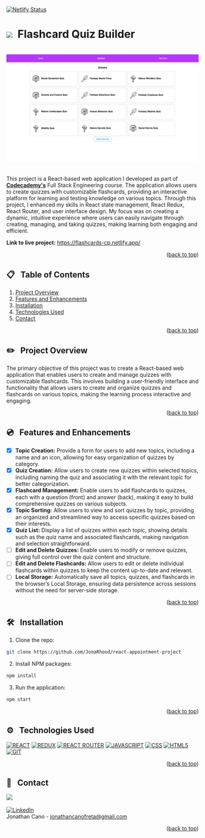 <a id="readme-top"></a>

[![Netlify Status](https://api.netlify.com/api/v1/badges/232bd46e-23c2-4478-9490-61fdcbf23020/deploy-status)](https://app.netlify.com/sites/flashcards-cp/deploys)


# <img src="https://media.giphy.com/media/ffumjakqlYO2kaRPKL/giphy.gif?cid=790b7611krpdermigmst5mjlw59ha0zhrqh979x7gy7cdo3h&ep=v1_gifs_search&rid=giphy.gif&ct=s" width="30">&nbsp; Flashcard Quiz Builder
<br />
<div align="center">
    <img src="./src/resources/localhost_3000_quizzes.png" alt="Logo" width="750" >
</div>
<br />


This project is a React-based web application I developed as part of **<a href="https://www.codecademy.com">Codecademy's</a>** Full Stack Engineering course. The application allows users to create quizzes with customizable flashcards, providing an interactive platform for learning and testing knowledge on various topics. Through this project, I enhanced my skills in React state management, React Redux, React Router, and user interface design. My focus was on creating a dynamic, intuitive experience where users can easily navigate through creating, managing, and taking quizzes, making learning both engaging and efficient.


**Link to live project:** <a href="https://flashcards-cp.netlify.app/">https://flashcards-cp.netlify.app/</a><br/>



<p align="right">(<a href="#readme-top">back to top</a>)</p>

## 📋 &nbsp; Table of Contents

1. [Project Overview](#project-overview)
2. [Features and Enhancements](#features)
3. [Installation](#installation)
4. [Technologies Used](#technologies-used)
5. [Contact](#contact)

<p align="right">(<a href="#readme-top">back to top</a>)</p>


## ✏️ &nbsp; <a id="project-overview">Project Overview</a>

The primary objective of this project was to create a React-based web application that enables users to create and manage quizzes with customizable flashcards. This involves building a user-friendly interface and functionality that allows users to create and organize quizzes and flashcards on various topics, making the learning process interactive and engaging.

<p align="right">(<a href="#readme-top">back to top</a>)</p>

## 💿 &nbsp; <a id="features">Features and Enhancements</a>

- [x] **Topic Creation:** Provide a form for users to add new topics, including a name and an icon, allowing for easy organization of quizzes by category.
- [x] **Quiz Creation:** Allow users to create new quizzes within selected topics, including naming the quiz and associating it with the relevant topic for better categorization.
- [x] **Flashcard Management:** Enable users to add flashcards to quizzes, each with a question (front) and answer (back), making it easy to build comprehensive quizzes on various subjects.
- [x] **Topic Sorting:** Allow users to view and sort quizzes by topic, providing an organized and streamlined way to access specific quizzes based on their interests.
- [x] **Quiz List:** Display a list of quizzes within each topic, showing details such as the quiz name and associated flashcards, making navigation and selection straightforward.
- [ ] **Edit and Delete Quizzes:** Enable users to modify or remove quizzes, giving full control over the quiz content and structure.
- [ ] **Edit and Delete Flashcards:** Allow users to edit or delete individual flashcards within quizzes to keep the content up-to-date and relevant.
- [ ] **Local Storage:** Automatically save all topics, quizzes, and flashcards in the browser’s Local Storage, ensuring data persistence across sessions without the need for server-side storage.

<p align="right">(<a href="#readme-top">back to top</a>)</p>

## 🛠️ &nbsp; <a id="installation">Installation</a>

1. Clone the repo:
```bash
git clone https://github.com/JonaRhood/react-appointment-project
```

2. Install NPM packages:
```bash
npm install
```

3. Run the application:
```bash
npm start
```

<p align="right">(<a href="#readme-top">back to top</a>)</p>

## ⚙️ &nbsp; <a id="technologies-used">Technologies Used</a>

[![REACT][REACT.js]][REACT-url]
[![REDUX][REDUX.js]][REDUX-url]
[![REACT ROUTER][REACTROUTER.js]][REACTROUTER-url]
[![JAVASCRIPT][JAVASCRIPT.js]][JAVASCRIPT-url]
[![CSS][CSS.js]][CSS-url]
[![HTML5][HTML5.js]][HTML5-url]
[![GIT][GIT.js]][GIT-url]

<p align="right">(<a href="#readme-top">back to top</a>)</p>

## 👤 &nbsp; <a id="contact">Contact</a>

<a href="https://github.com/JonaRhood/react-redux-flashcards/graphs/contributors">
  <img src="https://contrib.rocks/image?repo=JonaRhood/react-redux-flashcards" />
</a>

[![LinkedIn][linkedin-shield]][linkedin-url] <br />
Jonathan Cano -  jonathancanofreta@gmail.com

<p align="right">(<a href="#readme-top">back to top</a>)</p>

[product-screenshot]: ./src/resources/img/screen2.png
[linkedin-shield]: https://img.shields.io/badge/-LinkedIn-blue.svg?style=for-the-badge&logo=linkedin&colorBlue
[linkedin-url]: https://www.linkedin.com/in/jonathancanocalduch
[React.js]: https://img.shields.io/badge/React-20232A?style=for-the-badge&logo=react&logoColor=61DAFB
[React-url]: https://reactjs.org/
[Redux.js]: https://img.shields.io/badge/Redux-20232A?style=for-the-badge&logo=redux&logoColor=violet
[Redux-url]: https://redux.js.org/
[Reactrouter.js]: https://img.shields.io/badge/React%20router-20232A?style=for-the-badge&logo=reactrouter&logoColor=white
[Reactrouter-url]: https://reactrouter.com/
[Javascript.js]: https://img.shields.io/badge/Javascript-20232A?style=for-the-badge&logo=JavaScript&logoColor=Y
[Javascript-url]: https://developer.mozilla.org/es/docs/Web/JavaScript
[Jest.js]: https://img.shields.io/badge/Jest.js-20232A?style=for-the-badge&logo=jest&logoColor=orange
[Jest-url]: https://jestjs.io/
[CSS.js]: https://img.shields.io/badge/CSS3-20232A?style=for-the-badge&logo=css3&logoColor=306af1
[CSS-url]: https://developer.mozilla.org/es/docs/Web/CSS
[HTML5.js]: https://img.shields.io/badge/HTML5-20232A?style=for-the-badge&logo=html5&logoColor=e8571f
[HTML5-url]: https://developer.mozilla.org/es/docs/Glossary/HTML5
[Git.js]: https://img.shields.io/badge/git-20232A?style=for-the-badge&logo=git&logoColor=e8571f
[Git-url]: https://git-scm.com/
